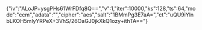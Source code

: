 {"iv":"ALoJP+ysgPHs61WrFDfq8Q==","v":1,"iter":10000,"ks":128,"ts":64,"mode":"ccm","adata":"","cipher":"aes","salt":"1BMmPg3E7aA=","ct":"uQU9iYlnbLKOH5mlyYRPeX+3VhS/26OaGJ0jkXkQ1ozy+ithTA=="}
